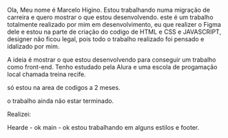 Ola, Meu nome é Marcelo Higino.
Estou trabalhando numa migração de carreira e quero mostrar o que estou desenvolvendo.
este é um trabalho totalmente realizado por mim em desenvolvimento, eu que realizer o Figma dele
e estou na parte de criação do codigo de HTML e CSS e JAVASCRIPT,
designer não ficou legal, pois todo o trabalho realizado foi pensado e idalizado por mim.

A ideia é mostrar o que estou desenvolvendo para conseguir um trabalho como front-end.
Tenho estudado pela Alura e uma escola de progamação local chamada treina recife.

só estou na area de codigos a 2 meses.

o trabalho ainda não estar terminado.

Realizei:

Hearde - ok
main - ok
estou trabalhando em alguns estilos e footer.